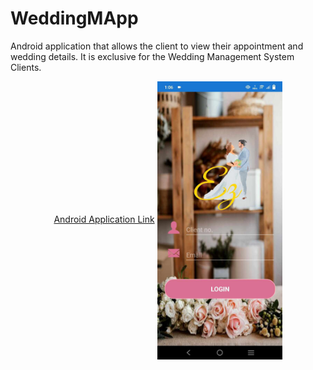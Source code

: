 # WeddingMApp
Android application that allows the client to view their appointment and wedding details. It is exclusive for the Wedding Management System Clients.

<div align='center'>
   <a href="https://drive.google.com/file/d/1N_SHlSUAVGxp_isgp0M46lbwH_VZXS6q/view?fbclid=IwAR2dZdjtyU22RTv77Czzm7EU8Ht64EGYiyvPmaHpuAWBS1LTFWJ2x1d-VOY">Android Application Link</a>
      <img align="center" alt="coding" width="200" src="Screenshots/Screen2.jpg">
   </a>
   <br/>
</div>
